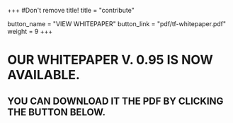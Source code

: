 +++
#Don't remove title!
title = "contribute"

button_name = "VIEW WHITEPAPER"
button_link = "pdf/tf-whitepaper.pdf"
weight = 9
+++
# OUR WHITEPAPER V. 0.95 IS NOW AVAILABLE.
## YOU CAN DOWNLOAD IT THE PDF BY CLICKING THE BUTTON BELOW.

